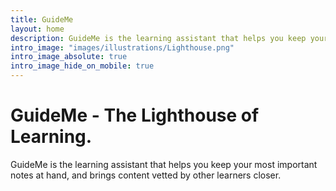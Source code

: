 ```yaml
---
title: GuideMe
layout: home
description: GuideMe is the learning assistant that helps you keep your most important notes at hand, and brings content vetted by other learners closer.
intro_image: "images/illustrations/Lighthouse.png"
intro_image_absolute: true
intro_image_hide_on_mobile: true
---
```


# GuideMe - The Lighthouse of Learning.

GuideMe is the learning assistant that helps you keep your most important notes at hand, and brings content vetted by other learners closer.
